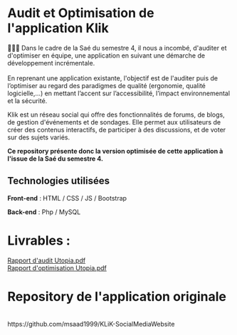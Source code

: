 # Audit et Optimisation de l'application Klik

👩🏻‍💻 Dans le cadre de la Saé du semestre 4, il nous a incombé, d'auditer et d'optimiser en équipe, une application en suivant une démarche de développement incrémentale. <br><br>
En reprenant une application existante, l'objectif est de l'auditer puis de  l’optimiser au regard des paradigmes de qualité (ergonomie, qualité logicielle,…) en mettant l’accent sur l’accessibilité, l’impact environnemental et la sécurité.

Klik est un réseau social qui offre des fonctionnalités de forums, de blogs, de gestion d'événements et de sondages. Elle permet aux utilisateurs de créer des contenus interactifs, de participer à des discussions, et de voter sur des sujets variés.  

**Ce repository présente donc la version optimisée de cette application à l'issue de la Saé du semestre 4.**

## Technologies utilisées

**Front-end** : HTML / CSS / JS / Bootstrap

**Back-end** : Php / MySQL

# Livrables : <br>
[Rapport d'audit Utopia.pdf](https://github.com/user-attachments/files/17447089/Rapport.d.audit.Utopia.pdf) <br>
[Rapport d'optimisation Utopia.pdf](https://github.com/user-attachments/files/17447092/Rapport.d.optimisation.Utopia.pdf)

# Repository de l'application originale 
<br>
https://github.com/msaad1999/KLiK-SocialMediaWebsite

